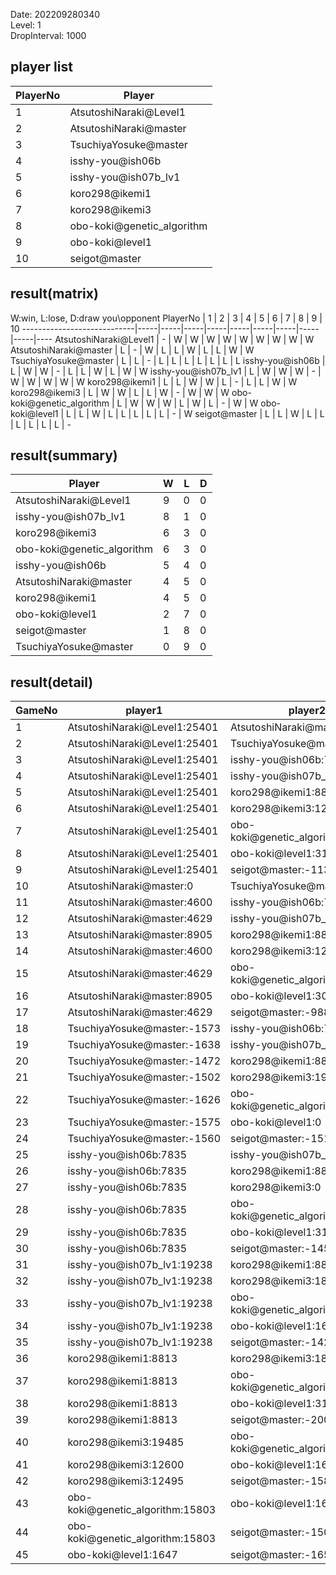 Date: 202209280340  
Level: 1  
DropInterval: 1000  
## player list
PlayerNo  |  Player
----------|----------------------------
1         |  AtsutoshiNaraki@Level1
2         |  AtsutoshiNaraki@master
3         |  TsuchiyaYosuke@master
4         |  isshy-you@ish06b
5         |  isshy-you@ish07b_lv1
6         |  koro298@ikemi1
7         |  koro298@ikemi3
8         |  obo-koki@genetic_algorithm
9         |  obo-koki@level1
10        |  seigot@master
## result(matrix)
W:win, L:lose, D:draw
you\opponent PlayerNo       |  1  |  2  |  3  |  4  |  5  |  6  |  7  |  8  |  9  |  10
----------------------------|-----|-----|-----|-----|-----|-----|-----|-----|-----|----
AtsutoshiNaraki@Level1      |  -  |  W  |  W  |  W  |  W  |  W  |  W  |  W  |  W  |  W
AtsutoshiNaraki@master      |  L  |  -  |  W  |  L  |  L  |  W  |  L  |  L  |  W  |  W
TsuchiyaYosuke@master       |  L  |  L  |  -  |  L  |  L  |  L  |  L  |  L  |  L  |  L
isshy-you@ish06b            |  L  |  W  |  W  |  -  |  L  |  L  |  W  |  L  |  W  |  W
isshy-you@ish07b_lv1        |  L  |  W  |  W  |  W  |  -  |  W  |  W  |  W  |  W  |  W
koro298@ikemi1              |  L  |  L  |  W  |  W  |  L  |  -  |  L  |  L  |  W  |  W
koro298@ikemi3              |  L  |  W  |  W  |  L  |  L  |  W  |  -  |  W  |  W  |  W
obo-koki@genetic_algorithm  |  L  |  W  |  W  |  W  |  L  |  W  |  L  |  -  |  W  |  W
obo-koki@level1             |  L  |  L  |  W  |  L  |  L  |  L  |  L  |  L  |  -  |  W
seigot@master               |  L  |  L  |  W  |  L  |  L  |  L  |  L  |  L  |  L  |  -
## result(summary)
Player                      |  W  |  L  |  D
----------------------------|-----|-----|---
AtsutoshiNaraki@Level1      |  9  |  0  |  0
isshy-you@ish07b_lv1        |  8  |  1  |  0
koro298@ikemi3              |  6  |  3  |  0
obo-koki@genetic_algorithm  |  6  |  3  |  0
isshy-you@ish06b            |  5  |  4  |  0
AtsutoshiNaraki@master      |  4  |  5  |  0
koro298@ikemi1              |  4  |  5  |  0
obo-koki@level1             |  2  |  7  |  0
seigot@master               |  1  |  8  |  0
TsuchiyaYosuke@master       |  0  |  9  |  0
## result(detail)
GameNo  |  player1                           |  player2
--------|------------------------------------|----------------------------------
1       |  AtsutoshiNaraki@Level1:25401      |  AtsutoshiNaraki@master:8905
2       |  AtsutoshiNaraki@Level1:25401      |  TsuchiyaYosuke@master:-1076
3       |  AtsutoshiNaraki@Level1:25401      |  isshy-you@ish06b:7835
4       |  AtsutoshiNaraki@Level1:25401      |  isshy-you@ish07b_lv1:19238
5       |  AtsutoshiNaraki@Level1:25401      |  koro298@ikemi1:8813
6       |  AtsutoshiNaraki@Level1:25401      |  koro298@ikemi3:12495
7       |  AtsutoshiNaraki@Level1:25401      |  obo-koki@genetic_algorithm:15803
8       |  AtsutoshiNaraki@Level1:25401      |  obo-koki@level1:3170
9       |  AtsutoshiNaraki@Level1:25401      |  seigot@master:-1131
10      |  AtsutoshiNaraki@master:0          |  TsuchiyaYosuke@master:-1532
11      |  AtsutoshiNaraki@master:4600       |  isshy-you@ish06b:7835
12      |  AtsutoshiNaraki@master:4629       |  isshy-you@ish07b_lv1:19238
13      |  AtsutoshiNaraki@master:8905       |  koro298@ikemi1:8813
14      |  AtsutoshiNaraki@master:4600       |  koro298@ikemi3:12495
15      |  AtsutoshiNaraki@master:4629       |  obo-koki@genetic_algorithm:15803
16      |  AtsutoshiNaraki@master:8905       |  obo-koki@level1:3091
17      |  AtsutoshiNaraki@master:4629       |  seigot@master:-988
18      |  TsuchiyaYosuke@master:-1573       |  isshy-you@ish06b:7835
19      |  TsuchiyaYosuke@master:-1638       |  isshy-you@ish07b_lv1:19238
20      |  TsuchiyaYosuke@master:-1472       |  koro298@ikemi1:8813
21      |  TsuchiyaYosuke@master:-1502       |  koro298@ikemi3:19485
22      |  TsuchiyaYosuke@master:-1626       |  obo-koki@genetic_algorithm:15803
23      |  TsuchiyaYosuke@master:-1575       |  obo-koki@level1:0
24      |  TsuchiyaYosuke@master:-1560       |  seigot@master:-1515
25      |  isshy-you@ish06b:7835             |  isshy-you@ish07b_lv1:19238
26      |  isshy-you@ish06b:7835             |  koro298@ikemi1:8813
27      |  isshy-you@ish06b:7835             |  koro298@ikemi3:0
28      |  isshy-you@ish06b:7835             |  obo-koki@genetic_algorithm:15803
29      |  isshy-you@ish06b:7835             |  obo-koki@level1:3170
30      |  isshy-you@ish06b:7835             |  seigot@master:-1453
31      |  isshy-you@ish07b_lv1:19238        |  koro298@ikemi1:8813
32      |  isshy-you@ish07b_lv1:19238        |  koro298@ikemi3:18144
33      |  isshy-you@ish07b_lv1:19238        |  obo-koki@genetic_algorithm:15803
34      |  isshy-you@ish07b_lv1:19238        |  obo-koki@level1:1647
35      |  isshy-you@ish07b_lv1:19238        |  seigot@master:-1426
36      |  koro298@ikemi1:8813               |  koro298@ikemi3:18144
37      |  koro298@ikemi1:8813               |  obo-koki@genetic_algorithm:15803
38      |  koro298@ikemi1:8813               |  obo-koki@level1:3170
39      |  koro298@ikemi1:8813               |  seigot@master:-2004
40      |  koro298@ikemi3:19485              |  obo-koki@genetic_algorithm:15803
41      |  koro298@ikemi3:12600              |  obo-koki@level1:1647
42      |  koro298@ikemi3:12495              |  seigot@master:-1580
43      |  obo-koki@genetic_algorithm:15803  |  obo-koki@level1:1647
44      |  obo-koki@genetic_algorithm:15803  |  seigot@master:-1508
45      |  obo-koki@level1:1647              |  seigot@master:-1650
